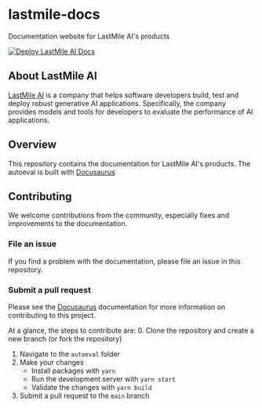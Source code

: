 # lastmile-docs
Documentation website for LastMile AI's products

[![Deploy LastMile AI Docs](https://github.com/lastmile-ai/lastmile-docs/actions/workflows/deploy-docs.yml/badge.svg?branch=main)](https://github.com/lastmile-ai/lastmile-docs/actions/workflows/deploy-docs.yml)


## About LastMile AI
[LastMile AI](https://lastmileai.dev) is a company that helps software developers build, test and deploy robust generative AI applications. Specifically, the company provides models and tools for developers to evaluate the performance of AI applications.

## Overview
This repository contains the documentation for LastMile AI's products. The autoeval is built with [Docusaurus](https://docusaurus.io)

## Contributing
We welcome contributions from the community, especially fixes and improvements to the documentation.

### File an issue
If you find a problem with the documentation, please file an issue in this repository.

### Submit a pull request
Please see the [Docusaurus](https://docusaurus.io) documentation for more information on contributing to this project.

At a glance, the steps to contribute are:
0. Clone the repository and create a new branch (or fork the repository)
1. Navigate to the `autoeval` folder
2. Make your changes
    * Install packages with `yarn` 
    * Run the development server with `yarn start`
    * Validate the changes with `yarn build`
3. Submit a pull request to the `main` branch
